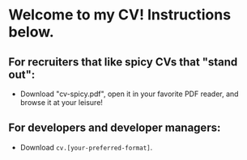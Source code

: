 # Welcome to my CV! Instructions below.

## For recruiters that like spicy CVs that "stand out":

- Download "cv-spicy.pdf", open it in your favorite PDF reader, and browse it at your leisure!

## For developers and developer managers:

- Download `cv.[your-preferred-format]`.
